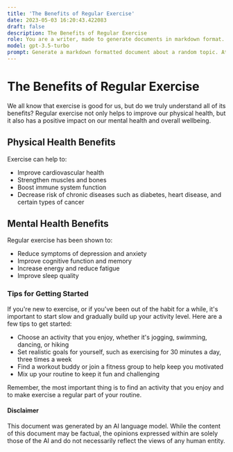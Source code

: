 ```yaml
---
title: 'The Benefits of Regular Exercise'
date: 2023-05-03 16:20:43.422083
draft: false
description: The Benefits of Regular Exercise
role: You are a writer, made to generate documents in markdown format. It is very important that all of the documents you generate are in valid markdown format.
model: gpt-3.5-turbo
prompt: Generate a markdown formatted document about a random topic. At the bottom, include a disclaimer explaining that the document was generated by you. The first line of the document should be the title. Make sure that the entire document is in proper markdown format, using a mix of various tags to make the document visually appealing.
---
```


# The Benefits of Regular Exercise

We all know that exercise is good for us, but do we truly understand all of its benefits? Regular exercise not only helps to improve our physical health, but it also has a positive impact on our mental health and overall wellbeing.

## Physical Health Benefits

Exercise can help to:

- Improve cardiovascular health
- Strengthen muscles and bones
- Boost immune system function
- Decrease risk of chronic diseases such as diabetes, heart disease, and certain types of cancer

## Mental Health Benefits

Regular exercise has been shown to:

- Reduce symptoms of depression and anxiety
- Improve cognitive function and memory
- Increase energy and reduce fatigue
- Improve sleep quality

### Tips for Getting Started

If you're new to exercise, or if you've been out of the habit for a while, it's important to start slow and gradually build up your activity level. Here are a few tips to get started:

- Choose an activity that you enjoy, whether it's jogging, swimming, dancing, or hiking
- Set realistic goals for yourself, such as exercising for 30 minutes a day, three times a week
- Find a workout buddy or join a fitness group to help keep you motivated
- Mix up your routine to keep it fun and challenging

Remember, the most important thing is to find an activity that you enjoy and to make exercise a regular part of your routine.

#### Disclaimer

This document was generated by an AI language model. While the content of this document may be factual, the opinions expressed within are solely those of the AI and do not necessarily reflect the views of any human entity.
